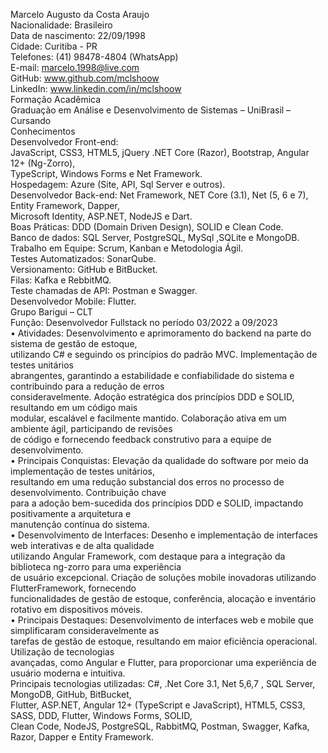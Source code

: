 Marcelo Augusto da Costa Araujo    
Nacionalidade: Brasileiro    
Data de nascimento: 22/09/1998    
Cidade: Curitiba - PR    
Telefones: (41) 98478-4804 (WhatsApp)  
E-mail: marcelo.1998@live.com    
GitHub: www.github.com/mclshoow     
LinkedIn: www.linkedin.com/in/mclshoow    
Formação Acadêmica    
Graduação em Análise e Desenvolvimento de Sistemas – UniBrasil – Cursando    
Conhecimentos    
Desenvolvedor Front-end:    
JavaScript, CSS3, HTML5, jQuery .NET Core (Razor), Bootstrap, Angular 12+ (Ng-Zorro),    
TypeScript, Windows Forms e Net Framework.    
Hospedagem: Azure (Site, API, Sql Server e outros).    
Desenvolvedor Back-end: Net Framework, NET Core (3.1), Net (5, 6 e 7), Entity Framework, Dapper,    
Microsoft Identity, ASP.NET, NodeJS e Dart.    
Boas Práticas: DDD (Domain Driven Design), SOLID e Clean Code.    
Banco de dados: SQL Server, PostgreSQL, MySql ,SQLite e MongoDB.    
Trabalho em Equipe: Scrum, Kanban e Metodologia Ágil.    
Testes Automatizados: SonarQube.    
Versionamento: GitHub e BitBucket.    
Filas: Kafka e RebbitMQ.    
Teste chamadas de API: Postman e Swagger.    
Desenvolvedor Mobile: Flutter.    
Grupo Barigui – CLT    
Função: Desenvolvedor Fullstack no período 03/2022 a 09/2023    
• Atividades: Desenvolvimento e aprimoramento do backend na parte do sistema de gestão de estoque,    
utilizando C# e seguindo os princípios do padrão MVC. Implementação de testes unitários    
abrangentes, garantindo a estabilidade e confiabilidade do sistema e contribuindo para a redução de erros    
consideravelmente. Adoção estratégica dos princípios DDD e SOLID, resultando em um código mais    
modular, escalável e facilmente mantido. Colaboração ativa em um ambiente ágil, participando de revisões    
de código e fornecendo feedback construtivo para a equipe de desenvolvimento.    
• Principais Conquistas: Elevação da qualidade do software por meio da implementação de testes unitários,      
resultando em uma redução substancial dos erros no processo de desenvolvimento. Contribuição chave    
para a adoção bem-sucedida dos princípios DDD e SOLID, impactando positivamente a arquitetura e    
manutenção contínua do sistema.    
• Desenvolvimento de Interfaces: Desenho e implementação de interfaces web interativas e de alta qualidade  
utilizando Angular Framework, com destaque para a integração da biblioteca ng-zorro para uma experiência  
de usuário excepcional. Criação de soluções mobile inovadoras utilizando FlutterFramework, fornecendo  
funcionalidades de gestão de estoque, conferência, alocação e inventário rotativo em dispositivos móveis.  
• Principais Destaques: Desenvolvimento de interfaces web e mobile que simplificaram consideravelmente as  
tarefas de gestão de estoque, resultando em maior eficiência operacional. Utilização de tecnologias  
avançadas, como Angular e Flutter, para proporcionar uma experiência de usuário moderna e intuitiva.  
Principais tecnologias utilizadas: C#, .Net Core 3.1, Net 5,6,7 , SQL Server, MongoDB, GitHub, BitBucket,  
Flutter, ASP.NET, Angular 12+ (TypeScript e JavaScript), HTML5, CSS3, SASS, DDD, Flutter, Windows Forms, SOLID,  
Clean Code, NodeJS, PostgreSQL, RabbitMQ, Postman, Swagger, Kafka, Razor, Dapper e Entity Framework.  
